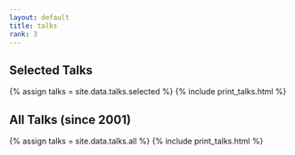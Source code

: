 ```yaml
---
layout: default
title: talks
rank: 3
---
```


## Selected Talks

{% assign talks = site.data.talks.selected %}
{% include print_talks.html %}

## All Talks (since 2001)

{% assign talks = site.data.talks.all %}
{% include print_talks.html %}
